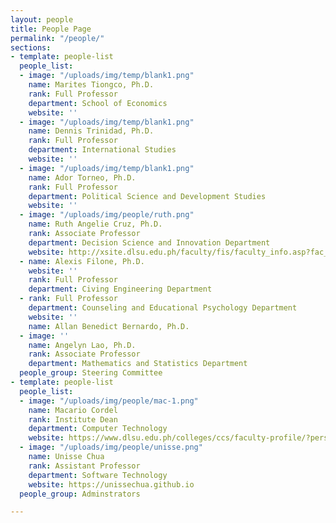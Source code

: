 ```yaml
---
layout: people
title: People Page
permalink: "/people/"
sections:
- template: people-list
  people_list:
  - image: "/uploads/img/temp/blank1.png"
    name: Marites Tiongco, Ph.D.
    rank: Full Professor
    department: School of Economics
    website: ''
  - image: "/uploads/img/temp/blank1.png"
    name: Dennis Trinidad, Ph.D.
    rank: Full Professor
    department: International Studies
    website: ''
  - image: "/uploads/img/temp/blank1.png"
    name: Ador Torneo, Ph.D.
    rank: Full Professor
    department: Political Science and Development Studies
    website: ''
  - image: "/uploads/img/people/ruth.png"
    name: Ruth Angelie Cruz, Ph.D.
    rank: Associate Professor
    department: Decision Science and Innovation Department
    website: http://xsite.dlsu.edu.ph/faculty/fis/faculty_info.asp?fac_id=27095888
  - name: Alexis Filone, Ph.D.
    website: ''
    rank: Full Professor
    department: Civing Engineering Department
  - rank: Full Professor
    department: Counseling and Educational Psychology Department
    website: ''
    name: Allan Benedict Bernardo, Ph.D.
  - image: ''
    name: Angelyn Lao, Ph.D.
    rank: Associate Professor
    department: Mathematics and Statistics Department
  people_group: Steering Committee
- template: people-list
  people_list:
  - image: "/uploads/img/people/mac-1.png"
    name: Macario Cordel
    rank: Institute Dean
    department: Computer Technology
    website: https://www.dlsu.edu.ph/colleges/ccs/faculty-profile/?personnel=32742735838
  - image: "/uploads/img/people/unisse.png"
    name: Unisse Chua
    rank: Assistant Professor
    department: Software Technology
    website: https://unissechua.github.io
  people_group: Adminstrators

---
```

